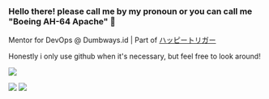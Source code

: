 ### Hello there! please call me by my pronoun or you can call me "Boeing AH-64 Apache" 👋
Mentor for DevOps @ Dumbways.id | Part of [ハッピートリガー](https://happytrigger.net "Happy Trigger")

Honestly i only use github when it's necessary, but feel free to look around!

![](http://github-profile-summary-cards.vercel.app/api/cards/profile-details?username=ademuh&theme=tokyonight)

![](http://github-profile-summary-cards.vercel.app/api/cards/repos-per-language?username=ademuh&theme=tokyonight) ![](http://github-profile-summary-cards.vercel.app/api/cards/most-commit-language?username=ademuh&theme=tokyonight)

<!--
**ademuh/ademuh** is a ✨ _special_ ✨ repository because its `README.md` (this file) appears on your GitHub profile.

Here are some ideas to get you started:

- 🔭 I’m currently working on ...
- 🌱 I’m currently learning ...
- 👯 I’m looking to collaborate on ...
- 🤔 I’m looking for help with ...
- 💬 Ask me about ...
- 📫 How to reach me: ...
- 😄 Pronouns: ...
- ⚡ Fun fact: ...
-->
